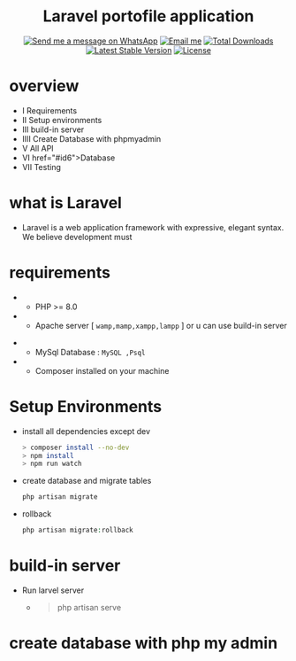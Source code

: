 <div align="center">

<h1> Laravel portofile application  </h1>

 [![Send me a message on WhatsApp](https://img.shields.io/static/v1.svg?label=Send%20a%20message&message=🙈&color=1ebea5&logo=whatsapp&logoColor=white&labelColor=1ebea5)](https://wa.me/201141640812?text=I'm%20interested%20in%20your%20car%20for%20sale)
[![Email me](https://img.shields.io/static/v1.svg?label=Email%20me&labelColor=blueviolet&message=🌎)](mailto:ahmedhamdy.mh95@gmail.com)
<a href="https://packagist.org/packages/laravel/framework"><img src="https://img.shields.io/packagist/dt/laravel/framework" alt="Total Downloads"></a>
<a href="https://packagist.org/packages/laravel/framework"><img src="https://img.shields.io/packagist/v/laravel/framework" alt="Latest Stable Version"></a>
<a href="https://packagist.org/packages/laravel/framework"><img src="https://img.shields.io/packagist/l/laravel/framework" alt="License"></a>
</div>

# overview

* I    Requirements
* II   Setup environments
* III  build-in server
* IIII Create Database  with phpmyadmin
* V   All API
* VI  href="#id6">Database
* VII Testing

# what is Laravel

* Laravel is a web application framework with expressive, elegant syntax. We believe development must

# requirements
  - * PHP >= 8.0

  - * Apache server [ `wamp,mamp,xampp,lampp` ] or u can use build-in server

  * - MySql Database : `MySQL ,Psql`
  * - Composer installed on your machine

# Setup Environments

* install all dependencies except dev

     ```bash
    > composer install --no-dev
    > npm install
    > npm run watch
    ```

* create database and migrate tables
   ```bash
   php artisan migrate
   ```
* rollback
   ```php
   php artisan migrate:rollback 
   ```
# build-in server
- Run larvel server
   - > php artisan serve
# create database with php my admin